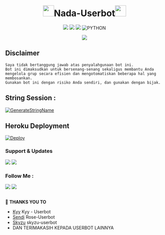 <h1 align="center"><img src="./resources/extras/GeezFire.gif" width="35px">Nada-Userbot<img src="./resources/extras/GeezFire.gif" width="35px"></h1>

<p align="center">
    <a href="https://github.com/ReyyNada/Nada-Userbot"><img src="https://img.shields.io/github/last-commit/Yansaii/Bdrl-userbot?color=ff0000&logo=github&logoColor=ffffff&style=for-the-badge" /></a>
    <a href="https://github.com/ReyyNada/Nada-Userbot"> <img src="https://img.shields.io/github/repo-size/Yansaii/Bdrl-userbot?logo=github&style=for-the-badge" /></a>
    <a href="https://pypi.org/project/Telethon/"><img src="https://img.shields.io/pypi/v/telethon?color=important&label=telethon&logo=python&logoColor=brightgreen&style=for-the-badge" /></a>
    <img alt="PYTHON" src="https://img.shields.io/badge/PYTHON-v3.9.6-purple?style=for-the-badge&logo=appveyor"/>
    </p>


<p align="center">
  <img src="https://telegra.ph/file/923906c66e7c98ac7e537.jpg">
</p>


## Disclaimer

```
Saya tidak bertanggung jawab atas penyalahgunaan bot ini.
Bot ini dimaksudkan untuk bersenang-senang sekaligus membantu Anda
mengelola grup secara efisien dan mengotomatiskan beberapa hal yang membosankan.
Gunakan bot ini dengan risiko Anda sendiri, dan gunakan dengan bijak.
```


## String Session :
[![GenerateStringName](https://img.shields.io/badge/repl.it-generateStringName-white)](https://replit.com/@rizkyhmdanii16/StringSession)


## Heroku Deployment
[![Deploy](https://www.herokucdn.com/deploy/button.svg)](https://heroku.com/deploy?template=https://github.com/ReyyNada/Nada-Userbot)


### Support & Updates 
<a href="https://t.me/bdrlsupportt"><img src="https://img.shields.io/badge/Join-Group%20Support-red.svg?style=for-the-badge&logo=Telegram"></a> <a href="https://t.me/gabuuttty"><img src="https://img.shields.io/badge/Join-Updates%20Channel-white.svg?style=for-the-badge&logo=Telegram"></a>

### Follow Me :
<p align="left">
<a href="https://github.com/Yansaii"><img src="https://img.shields.io/badge/GitHub-Follow%20on%20GitHub-inactive.svg?logo=github"></a> <a href="https://instagram.com/kechili.8_"><img src="https://img.shields.io/badge/Instagram-Follow%20on%20Instagram-important.svg?logo=instagram"></a>
</p>

##

🔰 **THANKS YOU TO**
*   [Kyy](https://github.com/muhammadrizky16/Kyy-Userbot)   Kyy - Userbot
*   [Sendi](https://github.com/SendiAp/Rose-Userbot)   Rose-Userbot
*   [Skyzu](https://github.com/Skyzu/skyzu-userbot)   skyzu-userbot
*   DAN TERIMAKASIH KEPADA USERBOT LAINNYA
